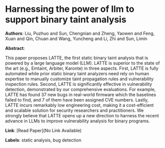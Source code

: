 # Harnessing the power of llm to support binary taint analysis

**Authors**: Liu, Puzhuo and Sun, Chengnian and Zheng, Yaowen and Feng, Xuan and Qin, Chuan and Wang, Yuncheng and Li, Zhi and Sun, Limin

**Abstract**:

This paper proposes LATTE, the first static binary taint analysis that is powered by a large language model (LLM). LATTE is superior to the state of the art (e.g., Emtaint, Arbiter, Karonte) in three aspects. First, LATTE is fully automated while prior static binary taint analyzers need rely on human expertise to manually customize taint propagation rules and vulnerability inspection rules. Second, LATTE is significantly effective in vulnerability detection, demonstrated by our comprehensive evaluations. For example, LATTE has found 37 new bugs in real-world firmware which the baselines failed to find, and 7 of them have been assigned CVE numbers. Lastly, LATTE incurs remarkably low engineering cost, making it a cost-efficient and scalable solution for security researchers and practitioners. We strongly believe that LATTE opens up a new direction to harness the recent advance in LLMs to improve vulnerability analysis for binary programs.

**Link**: [Read Paper](No Link Available)

**Labels**: static analysis, bug detection

